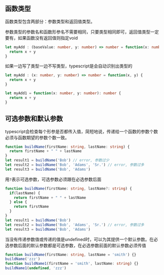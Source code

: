 ## 函数类型

函数类型包含两部分：参数类型和返回值类型。

参数类型的参数名和函数形参名不需要相同，只要类型相同即可，返回值类型一定要有，如果函数没有返回值则指定void

```typescript
let myAdd : (baseValue: number, y: number) => number = function(x: number, y: number): number { 
  return x + y 
}
```

如果一边写了类型一边不写类型，typescript是会自动识别出类型的

```typescript
let myAdd : (x: number, y: number) => number = function(x, y) { 
  return x + y 
}

let myAdd1 = function(x: number, y: number): number { 
  return x + y 
}
```

## 可选参数和默认参数

typescript会检查每个形参是否都传入值，简短地说，传递给一个函数的参数个数必须与函数期望的参数个数一致。

```typescript
function buildName(firstName: string, lastName: string) {
  return firstName + " " + lastName
}
let result1 = buildName('Bob') // error, 参数过少
let result2 = buildName('Bob', 'Adams', 'Sr.') // error, 参数过多
let result3 = buildName('Bob', 'Adams')
```

用`?`表示可选参数，可选参数必须跟在必选参数后面

```typescript
function buildName(firstName: string, lastName?: string) {
  if(lastName) {
    return firstName + " " + lastName
  } else {
    return firstName
  }
}
let result1 = buildName('Bob')
let result2 = buildName('Bob', 'Adams', 'Sr.') // error, 参数过多
let result3 = buildName('Bob', 'Adams')
```

当没有传递参数值或传递的值是undefined时，可以为其提供一个默认参数。在必选参数后面的默认参数都是可选参数，在必选参数前面的默认参数必须传值

```typescript
function buildName(firstName: string, lastName = 'smith') {}
buildName('zzz')
function buildName1(firstName = 'smith', lastName: string) {}
buildName1(undefined, 'zzz')
```

